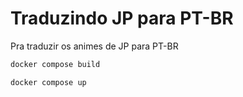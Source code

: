 # Traduzindo JP para PT-BR

Pra traduzir os animes de JP para PT-BR

```bash
docker compose build
```

```bash
docker compose up
```